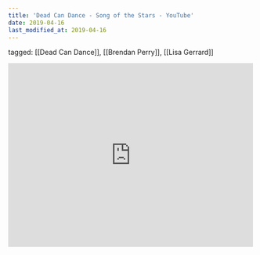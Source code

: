 ```yaml
---
title: 'Dead Can Dance - Song of the Stars - YouTube'
date: 2019-04-16
last_modified_at: 2019-04-16
---
```

tagged: [[Dead Can Dance]], [[Brendan Perry]], [[Lisa Gerrard]]
<iframe allow="accelerometer; autoplay; clipboard-write; encrypted-media; gyroscope; picture-in-picture" allowfullscreen="" frameborder="0" height="375" id="youtube_iframe" src="https://www.youtube.com/embed/g0L5RFspwyE?feature=oembed&amp;enablejsapi=1&amp;origin=https://safe.txmblr.com&amp;wmode=opaque" width="500"></iframe>